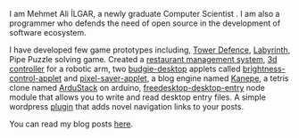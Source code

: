 <!--
.. title: About Me
.. slug: index
.. date: 2016-04-23 02:44:39 UTC+03:00
.. tags:
.. category:
.. link:
.. description:
.. type: text
.. pretty_url: False
.. template: front_page.tmpl
.. hidetitle: True
-->


I am Mehmet Ali İLGAR, a newly graduate Computer Scientist . I am also a programmer who defends the need of open source in the development of software ecosystem.

I have developed few game prototypes including, [Tower Defence][11], [Labyrinth][8], Pipe Puzzle solving game. Created a [restaurant management system][10], [3d controller][9] for a robotic arm, two [budgie-desktop][5] applets called [brightness-control-applet][6] and [pixel-saver-applet][7], a blog engine named [Kanepe][1], a tetris clone named [ArduStack][2] on arduino, [freedesktop-desktop-entry][3] node module that allows you to write and read desktop entry files. A simple wordpress [plugin][4] that adds novel navigation links to your posts.

You can read my blog posts [here](/blog).

[1]: https://github.com/ilgarmehmetali/kanepe "Kanepe Blog Engine"
[2]: https://github.com/ilgarmehmetali/ArduStack "Arduino Tetris Clone"
[3]: https://www.npmjs.com/package/freedesktop-desktop-entry "NPM - freedesktop-desktop-entry"
[4]: https://wordpress.org/plugins/novel-navigation-links/ "Novel Navigation Links"
[5]: https://budgie-desktop.org/ "Budgie Desktop"
[6]: https://github.com/ilgarmehmetali/budgie-brightness-control-applet "Budgie Brightness Control Applet"
[7]: https://github.com/ilgarmehmetali/budgie-pixel-saver-applet "Budgie Pixel Saver Applet"
[8]: /labyrinth-prototype "Labyrinth Prototype"
[9]: /robotic-arm "Robotic Arm"
[10]: /restaurant-management-system "Restaurant Management System"
[11]: /tower-defence-prototype "Tower Defence Prototype"
